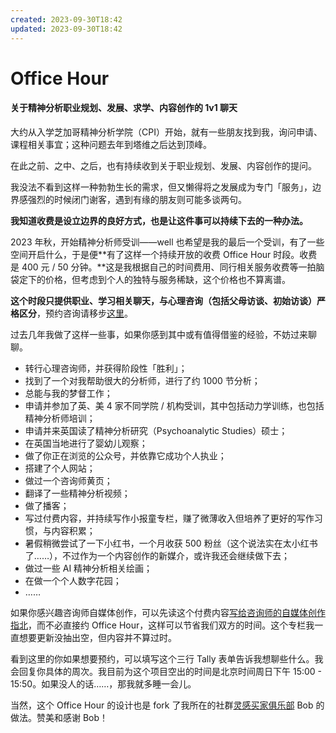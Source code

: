 ```yaml
---
created: 2023-09-30T18:42
updated: 2023-09-30T18:42
---
```

# Office Hour
#### 关于精神分析职业规划、发展、求学、内容创作的 1v1 聊天

大约从入学芝加哥精神分析学院（CPI）开始，就有一些朋友找到我，询问申请、课程相关事宜；这种问题去年到塔维之后达到顶峰。

在此之前、之中、之后，也有持续收到关于职业规划、发展、内容创作的提问。

我没法不看到这样一种勃勃生长的需求，但又懒得将之发展成为专门「服务」，边界感强烈的时候闭门谢客，遇到有缘的朋友则可能多谈两句。

**我知道收费是设立边界的良好方式，也是让这件事可以持续下去的一种办法。**

2023 年秋，开始精神分析师受训——well 也希望是我的最后一个受训，有了一些空间开启什么，于是便**有了这样一个持续开放的收费 Office Hour 时段。收费是 400 元 / 50 分钟。**这是我根据自己的时间费用、同行相关服务收费等一拍脑袋定下的价格，但考虑到个人的独特与服务稀缺，这个价格也不算离谱。

**这个时段只提供职业、学习相关聊天，与心理咨询（包括父母访谈、初始访谈）严格区分**，预约咨询请移步[这里](https://mp.weixin.qq.com/s?__biz=MzIzMzA5OTUxMQ==&mid=2648266621&idx=1&sn=3eb1249c410c8399de9ade3a9f2f20e2&chksm=f0a72ee5c7d0a7f359fe88bf0cde4e13be72909b05755aeac999112726c89cbb39c3b33d7e33&token=544604082&lang=zh_CN#rd)。

过去几年我做了这样一些事，如果你感到其中或有值得借鉴的经验，不妨过来聊聊。

- 转行心理咨询师，并获得阶段性「胜利」；
- 找到了一个对我帮助很大的分析师，进行了约 1000 节分析；
- 总能与我的梦督工作；
- 申请并参加了英、美 4 家不同学院 / 机构受训，其中包括动力学训练，也包括精神分析师培训；
- 申请并来英国读了精神分析研究（Psychoanalytic Studies）硕士；
- 在英国当地进行了婴幼儿观察；
- 做了你正在浏览的公众号，并依靠它成功个人执业；
- 搭建了个人网站；
- 做过一个咨询师黄页；
- 翻译了一些精神分析视频；
- 做了播客；
- 写过付费内容，并持续写作小报童专栏，赚了微薄收入但培养了更好的写作习惯，与内容积累；
- 暑假稍微尝试了一下小红书，一个月收获 500 粉丝（这个说法实在太小红书了……），不过作为一个内容创作的新媒介，或许我还会继续做下去；
- 做过一些 AI 精神分析相关绘画；
- 在做一个个人数字花园；
- ……

如果你感兴趣咨询师自媒体创作，可以先读这个付费内容[写给咨询师的自媒体创作指北](https://mp.weixin.qq.com/cgi-bin/home?t=home/index&token=544604082&lang=zh_CN)，而不必直接约 Office Hour，这样可以节省我们双方的时间。这个专栏我一直想要更新没抽出空，但内容并不算过时。

看到这里的你如果想要预约，可以填写这个三行 Tally 表单告诉我想聊些什么。我会回复你具体的周次。我目前为这个项目空出的时间是北京时间周日下午 15:00 - 15:50。如果没人的话……，那我就多睡一会儿。

当然，这个 Office Hour 的设计也是 fork 了我所在的社群[灵感买家俱乐部](https://mp.weixin.qq.com/s/fFaygcgXjyftT36L5EaXsQ) Bob 的做法。赞美和感谢 Bob！